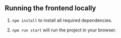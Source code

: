 ## Running the frontend locally

1. `npm install` to install all required dependencies.

2. `npm run start` will run the project in your browser.

